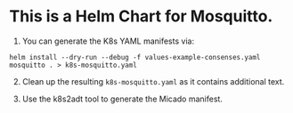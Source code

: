 # This is a Helm Chart for Mosquitto.

1. You can generate the K8s YAML manifests via:
```
helm install --dry-run --debug -f values-example-consenses.yaml mosquitto . > k8s-mosquitto.yaml
```

2. Clean up the resulting `k8s-mosquitto.yaml` as it contains additional text.

3. Use the k8s2adt tool to generate the Micado manifest.


